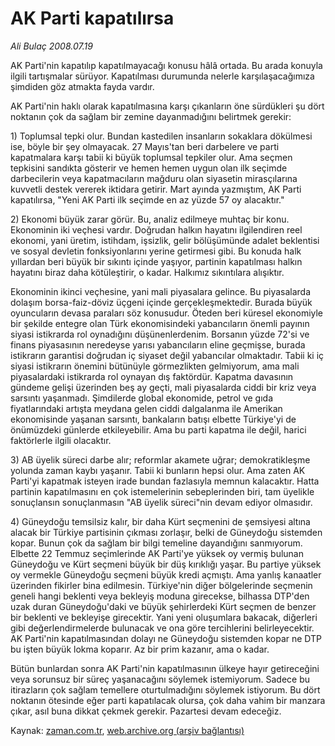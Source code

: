 # AK Parti kapatılırsa

*Ali Bulaç 2008.07.19*

<tr><td class="metin" colspan="2" style="padding-top: 20px; padding-left: 5px; padding-right: 10px;">AK Parti'nin kapatılıp kapatılmayacağı konusu hâlâ ortada. Bu arada konuyla ilgili tartışmalar sürüyor. Kapatılması  durumunda nelerle karşılaşacağımıza şimdiden göz atmakta fayda vardır.</td></tr><tr><td class="metin" colspan="2" style="padding-top: 20px; padding-left: 5px; padding-right: 10px;"><p> AK Parti'nin haklı olarak kapatılmasına karşı çıkanların öne sürdükleri şu dört noktanın çok da sağlam bir zemine dayanmadığını belirtmek gerekir:
<p> 1) Toplumsal tepki olur. Bundan kastedilen insanların sokaklara dökülmesi ise, böyle bir şey olmayacak. 27 Mayıs'tan beri darbelere ve parti kapatmalara karşı tabii ki büyük toplumsal tepkiler olur. Ama seçmen tepkisini sandıkta gösterir ve hemen hemen uygun olan ilk seçimde darbecilerin veya kapatmacıların mağduru olan siyasetin mirasçılarına kuvvetli destek vererek iktidara getirir. Mart ayında yazmıştım, AK Parti kapatılırsa, "Yeni AK Parti ilk seçimde en az yüzde 57 oy alacaktır." 
<p> 2) Ekonomi büyük zarar görür. Bu, analiz edilmeye muhtaç bir konu. Ekonominin iki veçhesi vardır. Doğrudan halkın hayatını ilgilendiren reel ekonomi, yani üretim, istihdam, işsizlik, gelir bölüşümünde adalet beklentisi ve sosyal devletin fonksiyonlarını yerine getirmesi gibi. Bu konuda halk yıllardan beri büyük bir sıkıntı içinde yaşıyor, partinin kapatılması halkın hayatını biraz daha kötüleştirir, o kadar. Halkımız sıkıntılara alışıktır. 
<p> Ekonominin ikinci veçhesine, yani mali piyasalara gelince. Bu piyasalarda dolaşım borsa-faiz-döviz üçgeni içinde gerçekleşmektedir. Burada büyük oyuncuların devasa paraları söz konusudur. Öteden beri küresel ekonomiyle bir şekilde entegre olan Türk ekonomisindeki yabancıların önemli payının siyasi istikrarda rol oynadığını düşünenlerdenim. Borsanın yüzde 72'si ve finans piyasasının neredeyse yarısı yabancıların eline geçmişse, burada istikrarın garantisi doğrudan iç siyaset değil yabancılar olmaktadır. Tabii ki iç siyasi istikrarın önemini bütünüyle görmezlikten gelmiyorum, ama mali piyasalardaki istikrarda rol oynayan dış faktördür. Kapatma davasının gündeme gelişi üzerinden beş ay geçti, mali piyasalarda ciddi bir kriz veya sarsıntı yaşanmadı. Şimdilerde global ekonomide, petrol ve gıda fiyatlarındaki artışta meydana gelen ciddi dalgalanma ile Amerikan ekonomisinde yaşanan sarsıntı, bankaların batışı elbette Türkiye'yi de önümüzdeki günlerde etkileyebilir. Ama bu parti kapatma ile değil, harici faktörlerle ilgili olacaktır.
<p> 3) AB üyelik süreci darbe alır; reformlar akamete uğrar; demokratikleşme yolunda zaman kaybı yaşanır. Tabii ki bunların hepsi olur. Ama zaten AK Parti'yi kapatmak isteyen irade bundan fazlasıyla memnun kalacaktır. Hatta partinin kapatılmasını en çok istemelerinin sebeplerinden biri, tam üyelikle sonuçlansın sonuçlanmasın "AB üyelik süreci"nin devam ediyor olmasıdır.
<p> 4) Güneydoğu temsilsiz kalır, bir daha Kürt seçmenini de şemsiyesi altına alacak bir Türkiye partisinin çıkması zorlaşır, belki de Güneydoğu sistemden kopar. Bunun çok da sağlam bir bilgi temeline dayandığını sanmıyorum. Elbette 22 Temmuz seçimlerinde AK Parti'ye yüksek oy vermiş bulunan Güneydoğu ve Kürt seçmeni büyük bir düş kırıklığı yaşar. Bu partiye yüksek oy vermekle Güneydoğu seçmeni büyük kredi açmıştı. Ama yanlış kanaatler üzerinden fikirler bina edilmesin. Türkiye'nin diğer bölgelerinde seçmenin geneli hangi beklenti veya bekleyiş moduna girecekse, bilhassa DTP'den uzak duran Güneydoğu'daki ve büyük şehirlerdeki Kürt seçmen de benzer bir beklenti ve bekleyişe girecektir. Yani yeni oluşumlara bakacak, diğerleri gibi değerlendirmelerde bulunacak ve ona göre tercihlerini belirleyecektir. AK Parti'nin kapatılmasından dolayı ne Güneydoğu sistemden kopar ne DTP bu işten büyük lokma koparır. Az bir prim kazanır, ama o kadar.
<p> Bütün bunlardan sonra AK Parti'nin kapatılmasının ülkeye hayır getireceğini veya sorunsuz bir süreç yaşanacağını söylemek istemiyorum. Sadece bu itirazların çok sağlam temellere oturtulmadığını söylemek istiyorum. Bu dört noktanın ötesinde eğer parti kapatılacak olursa, çok daha vahim bir manzara çıkar, asıl buna dikkat çekmek gerekir. Pazartesi devam edeceğiz.<br/></p></p></p></p></p></p></p></td></tr>

Kaynak: [zaman.com.tr](http://zaman.com.tr/yazar.do?yazino=715946), [web.archive.org (arşiv bağlantısı)](http://web.archive.org/web/20080912150241/http://www.zaman.com.tr:80/yazar.do?yazino=715946)
